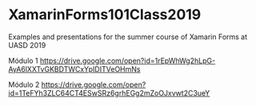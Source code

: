 # XamarinForms101Class2019
Examples and presentations for the summer course of Xamarin Forms at UASD 2019

Módulo 1 https://drive.google.com/open?id=1rEpWhWg2hLpG-AyA6lXXTvGKBDTWCxYpIDITVeOHmNs

Módulo 2 https://drive.google.com/open?id=1TeFYh3ZLC64CT4ESwSRz6grhEGg2mZoOJxvwt2C3ueY
